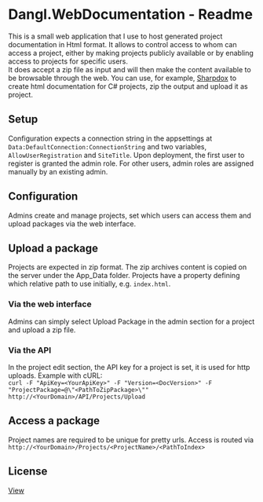 # Dangl.WebDocumentation - Readme

This is a small web application that I use to host generated project documentation in Html format. It allows to control access to whom can access a project, either by making projects publicly available or by enabling access to projects for specific users.  
It does accept a zip file as input and will then make the content available to be browsable through the web. You can use, for example, [Sharpdox](https://github.com/Geaz/sharpDox) to create html documentation for C# projects, zip the output and upload it as project.

## Setup

Configuration expects a connection string in the appsettings at `Data:DefaultConnection:ConnectionString` and two variables, `AllowUserRegistration` and `SiteTitle`. Upon deployment, the first user to register is granted the admin role. For other users, admin roles are assigned manually by an existing admin.

## Configuration

Admins create and manage projects, set which users can access them and upload packages via the web interface. 

## Upload a package

Projects are expected in zip format. The zip archives content is copied on the server under the App_Data folder. Projects have a property defining which relative path to use initially, e.g. `index.html`.

### Via the web interface
Admins can simply select Upload Package in the admin section for a project and upload a zip file.

### Via the API
In the project edit section, the API key for a project is set, it is used for http uploads.
Example with cURL:  
`curl -F "ApiKey=<YourApiKey>" -F "Version=<DocVersion>" -F "ProjectPackage=@\"<PathToZipPackage>\"" http://<YourDomain>/API/Projects/Upload`

## Access a package

Project names are required to be unique for pretty urls. Access is routed via `http://<YourDomain>/Projects/<ProjectName>/<PathToIndex>`

## License

[View](License.md)
